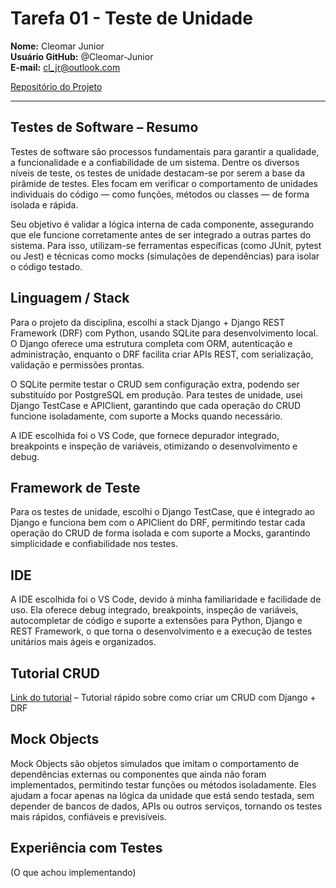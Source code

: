 # Tarefa 01 - Teste de Unidade

**Nome:** Cleomar Junior  
**Usuário GitHub:** @Cleomar-Junior  
**E-mail:** cl_jr@outlook.com  

[Repositório do Projeto](link-do-seu-repo)

---

## Testes de Software – Resumo
Testes de software são processos fundamentais para garantir a qualidade, a funcionalidade e a confiabilidade de um sistema. Dentre os diversos níveis de teste, os testes de unidade destacam-se por serem a base da pirâmide de testes. Eles focam em verificar o comportamento de unidades individuais do código — como funções, métodos ou classes — de forma isolada e rápida.

Seu objetivo é validar a lógica interna de cada componente, assegurando que ele funcione corretamente antes de ser integrado a outras partes do sistema. Para isso, utilizam-se ferramentas específicas (como JUnit, pytest ou Jest) e técnicas como mocks (simulações de dependências) para isolar o código testado.

## Linguagem / Stack
Para o projeto da disciplina, escolhi a stack Django + Django REST Framework (DRF) com Python, usando SQLite para desenvolvimento local. O Django oferece uma estrutura completa com ORM, autenticação e administração, enquanto o DRF facilita criar APIs REST, com serialização, validação e permissões prontas.

O SQLite permite testar o CRUD sem configuração extra, podendo ser substituído por PostgreSQL em produção. Para testes de unidade, usei Django TestCase e APIClient, garantindo que cada operação do CRUD funcione isoladamente, com suporte a Mocks quando necessário.

A IDE escolhida foi o VS Code, que fornece depurador integrado, breakpoints e inspeção de variáveis, otimizando o desenvolvimento e debug.

## Framework de Teste
Para os testes de unidade, escolhi o Django TestCase, que é integrado ao Django e funciona bem com o APIClient do DRF, permitindo testar cada operação do CRUD de forma isolada e com suporte a Mocks, garantindo simplicidade e confiabilidade nos testes.

## IDE
A IDE escolhida foi o VS Code, devido à minha familiaridade e facilidade de uso. Ela oferece debug integrado, breakpoints, inspeção de variáveis, autocompletar de código e suporte a extensões para Python, Django e REST Framework, o que torna o desenvolvimento e a execução de testes unitários mais ágeis e organizados.

## Tutorial CRUD
[Link do tutorial](https://www.youtube.com/watch?v=Z4Lw7oViMk4) – Tutorial rápido sobre como criar um CRUD com Django + DRF

## Mock Objects
Mock Objects são objetos simulados que imitam o comportamento de dependências externas ou componentes que ainda não foram implementados, permitindo testar funções ou métodos isoladamente. Eles ajudam a focar apenas na lógica da unidade que está sendo testada, sem depender de bancos de dados, APIs ou outros serviços, tornando os testes mais rápidos, confiáveis e previsíveis.

## Experiência com Testes
(O que achou implementando)
